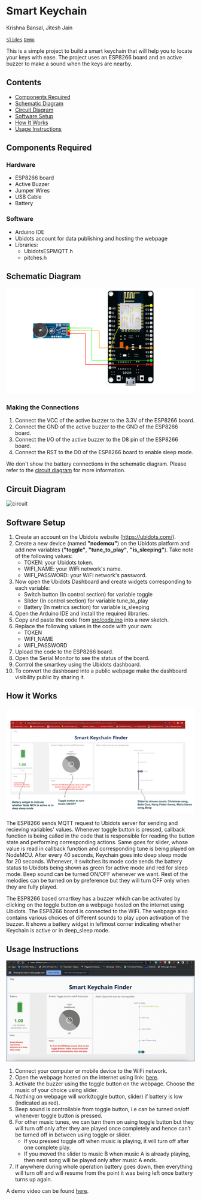 # Smart Keychain

Krishna Bansal, Jitesh Jain

[`Slides`](https://docs.google.com/presentation/d/1wEGLdPJRN7Ao_xidERvoA_JeyREvPERM2uB3gNognCo/edit#slide=id.p) [`Demo`](https://drive.google.com/file/d/1AkTNnDjuiKDXiTWCKV1JOgtfXFBcJ5V3/view?usp=share_link)

This is a simple project to build a smart keychain that will help you to locate your keys with ease. The project uses an ESP8266 board and an active buzzer to make a sound when the keys are nearby.

## Contents

- [Components Required](#components-required)
- [Schematic Diagram](#schematic-diagram)
- [Circuit Diagram](#circuit-diagram)
- [Software Setup](#software-setup)
- [How It Works](#how-it-works)
- [Usage Instructions](#usage-instructions)

## Components Required

### Hardware

- ESP8266 board
- Active Buzzer
- Jumper Wires
- USB Cable
- Battery

### Software

- Arduino IDE
- Ubidots account for data publishing and hosting the webpage
- Libraries:
  - UbidotsESPMQTT.h
  - pitches.h

## Schematic Diagram

![block](images/block.svg)

### Making the Connections

1. Connect the VCC of the active buzzer to the 3.3V of the ESP8266 board.
2. Connect the GND of the active buzzer to the GND of the ESP8266 board.
3. Connect the I/O of the active buzzer to the D8 pin of the ESP8266 board.
4. Connect the RST to the D0 of the ESP8266 board to enable sleep mode.

We don't show the battery connections in the schematic diagram. Please refer to the [circuit diagram](#circuit-diagram) for more information.

## Circuit Diagram

![circuit](images/circuit.png)

## Software Setup

1. Create an account on the Ubidots website (<https://ubidots.com/>).
2. Create a new device (named **"nodemcu"**) on the Ubidots platform and add new variables (**"toggle"**, **"tune_to_play"**, **"is_sleeping"**). Take note of the following values:
    - TOKEN: your Ubidots token.
    - WIFI_NAME: your WiFi network's name.
    - WIFI_PASSWORD: your WiFi network's password.
3. Now open the Ubidots Dashboard and create widgets corresponding to each variable:
    - Switch button (In control section) for variable toggle
    - Slider (In control section) for variable tune_to_play
    - Battery (In metrics section) for variable is_sleeping
4. Open the Arduino IDE and install the required libraries.
5. Copy and paste the code from [src/code.ino](src/code.ino) into a new sketch.
6. Replace the following values in the code with your own:
    - TOKEN
    - WIFI_NAME
    - WIFI_PASSWORD
7. Upload the code to the ESP8266 board.
8. Open the Serial Monitor to see the status of the board.
9. Control the smartkey using the Ubidots dashboard.
10. To convert the dashboard into a public webpage make the dashboard visibility public by sharing it.

## How it Works

![image](images/webpage.svg)

The ESP8266 sends MQTT request to Ubidots server for sending and recieving variables' values. Whenever toggle button is pressed, callback function is being called in the code that is responsible for reading the button state and performing corresponding actions. Same goes for slider, whose value is read in callback function and corresponding tune is being played on NodeMCU. After every 40 seconds, Keychain goes into deep sleep mode for 20 seconds. Whenever, it switches its mode code sends the battery status to Ubidots being shown as green for active mode and red for sleep mode. Beep sound can be turned ON/OFF whenever we want. Rest of the melodies can be turned on by preference but they will turn OFF only when they are fully played.

The ESP8266 based smartkey has a buzzer which can be activated by clicking on the toggle button on a webpage hosted on the internet using Ubidots. The ESP8266 board is connected to the WiFi. The webpage also contains various choices of different sounds to play upon activation of the buzzer. It shows a battery widget in leftmost corner indicating whether Keychain is active or in deep_sleep mode.


## Usage Instructions

![gif](images/video.gif)

1. Connect your computer or mobile device to the WiFi network.
2. Open the webpage hosted on the internet using link: [here](https://stem.ubidots.com/app/dashboards/public/dashboard/xdEy8z0Ln93Sri1m2MaICzyrp3e-zwnx7H0Pht0Cgwc?nonavbar=true).
3. Activate the buzzer using the toggle button on the webpage. Choose the music of your choice using slider.
4. Nothing on webpage will work(toggle button, slider) if battery is low (indicated as red).
5. Beep sound is controllable from toggle button, i.e can be turned on/off whenever toggle button is pressed.
6. For other music tunes, we can turn them on using toggle button but they will turn off only after they are played once completely and hence can’t be turned off in between using toggle or slider.
   - If you pressed toggle off when music is playing, it will turn off after one complete play.
   - If you moved the slider to music B when music A is already playing, then next song will be played only after music A ends.
7. If anywhere during whole operation battery goes down, then everything will turn off and will resume from the point it was being left once battery turns up again.

A demo video can be found [here](https://drive.google.com/file/d/1AkTNnDjuiKDXiTWCKV1JOgtfXFBcJ5V3/view?usp=share_link).
